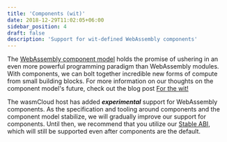 ```yaml
---
title: 'Components (wit)'
date: 2018-12-29T11:02:05+06:00
sidebar_position: 4
draft: false
description: 'Support for wit-defined WebAssembly components'
---
```


The [WebAssembly component model](https://github.com/WebAssembly/component-model) holds the promise of ushering in an even more powerful programming paradigm than WebAssembly modules. With components, we can bolt together incredible new forms of compute from small building blocks. For more information on our thoughts on the component model's future, check out the blog post [For the wit!](https://cosmonic.com/blog/engineering/for-the-wit-my-first-day-with-components)

The wasmCloud host has added **_experimental_** support for WebAssembly components. As the specification and tooling around components and the component model stabilize, we will gradually improve our support for components. Until then, we recommend that you utilize our [Stable ABI](/docs/0.82/hosts/abis/wasmbus), which will still be supported even after components are the default.
